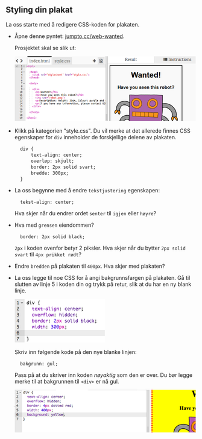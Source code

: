 ## Styling din plakat

La oss starte med å redigere CSS-koden for plakaten.

+ Åpne denne pyntet: <a target="_blank" href="http://jumpto.cc/web-wanted">jumpto.cc/web-wanted</a>.
    
    Prosjektet skal se slik ut:
    
    ![skjermbilde](images/wanted-starter.png)

+ Klikk på kategorien "style.css". Du vil merke at det allerede finnes CSS egenskaper for `div` inneholder de forskjellige delene av plakaten.
    
        div {
            text-align: center;
            overløp: skjult;
            border: 2px solid svart;
            bredde: 300px;
        }   
        

+ La oss begynne med å endre `tekstjustering` egenskapen:
    
        tekst-align: center;
        
    
    Hva skjer når du endrer ordet `senter` til `igjen` eller `høyre`?

+ Hva med `grensen` eiendommen?
    
        border: 2px solid black;
        
    
    `2px` i koden ovenfor betyr 2 piksler. Hva skjer når du bytter `2px solid svart` til `4px prikket rødt`?

+ Endre `bredden` på plakaten til `400px`. Hva skjer med plakaten?

+ La oss legge til noe CSS for å angi bakgrunnsfargen på plakaten. Gå til slutten av linje 5 i koden din og trykk på retur, slik at du har en ny blank linje.
    
    ![skjermbilde](images/wanted-newline.png)
    
    Skriv inn følgende kode på den nye blanke linjen:
    
        bakgrunn: gul;
        
    
    Pass på at du skriver inn koden *nøyaktig* som den er over. Du bør legge merke til at bakgrunnen til `<div>` er nå gul.
    
    ![skjermbilde](images/wanted-background.png)